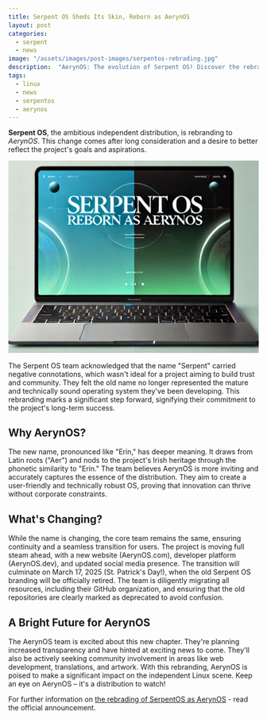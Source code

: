 ```yaml
---
title: Serpent OS Sheds Its Skin, Reborn as AerynOS
layout: post
categories:
  - serpent
  - news
image: "/assets/images/post-images/serpentos-rebrading.jpg"
description:  "AerynOS: The evolution of Serpent OS! Discover the rebranded Linux distro focused on innovation, trust, and community. Launching officially on March 17, 2025."
tags:
  - linux
  - news
  - serpentos
  - aerynos
---
```


**Serpent OS**, the ambitious independent distribution, is rebranding to *AerynOS*. This change comes after long consideration and a desire to better reflect the project's goals and aspirations.

![Serpent OS rebranding as AerynOS](/assets/images/post-images/serpentos-rebrading.jpg)

The Serpent OS team acknowledged that the name "Serpent" carried negative connotations, which wasn't ideal for a project aiming to build trust and community. They felt the old name no longer represented the mature and technically sound operating system they've been developing. This rebranding marks a significant step forward, signifying their commitment to the project's long-term success.

## Why AerynOS?

The new name, pronounced like "Erin," has deeper meaning. It draws from Latin roots ("Aer") and nods to the project's Irish heritage through the phonetic similarity to "Erin." The team believes AerynOS is more inviting and accurately captures the essence of the distribution. They aim to create a user-friendly and technically robust OS, proving that innovation can thrive without corporate constraints.

## What's Changing?

While the name is changing, the core team remains the same, ensuring continuity and a seamless transition for users. The project is moving full steam ahead, with a new website (AerynOS.com), developer platform (AerynOS.dev), and updated social media presence. The transition will culminate on March 17, 2025 (St. Patrick's Day!), when the old Serpent OS branding will be officially retired. The team is diligently migrating all resources, including their GitHub organization, and ensuring that the old repositories are clearly marked as deprecated to avoid confusion.

## A Bright Future for AerynOS

The AerynOS team is excited about this new chapter. They're planning increased transparency and have hinted at exciting news to come. They'll also be actively seeking community involvement in areas like web development, translations, and artwork. With this rebranding, AerynOS is poised to make a significant impact on the independent Linux scene. Keep an eye on AerynOS – it's a distribution to watch!

For further information on [the rebrading of SerpentOS as AerynOS](https://serpentos.com/blog/2025/02/14/evolve-this-os/) - read the official announcement.
